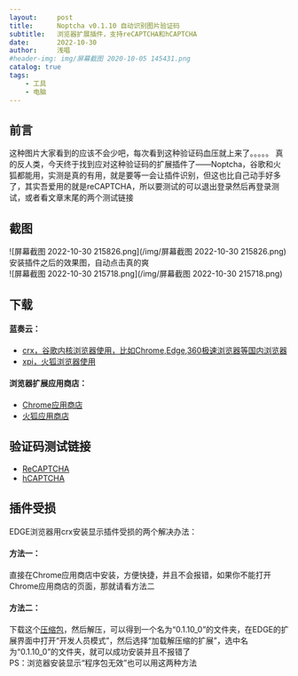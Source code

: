 ```yaml
---
layout:     post
title:      Noptcha v0.1.10 自动识别图片验证码
subtitle:   浏览器扩展插件，支持reCAPTCHA和hCAPTCHA
date:       2022-10-30
author:     浅唱
#header-img: img/屏幕截图 2020-10-05 145431.png
catalog: true
tags:
    - 工具
    - 电脑
---
```



## 前言
这种图片大家看到的应该不会少吧，每次看到这种验证码血压就上来了。。。。。
真的反人类，今天终于找到应对这种验证码的扩展插件了——Noptcha，谷歌和火狐都能用，实测是真的有用，就是要等一会让插件识别，但这也比自己动手好多了，其实吾爱用的就是reCAPTCHA，所以要测试的可以退出登录然后再登录测试，或者看文章末尾的两个测试链接


## 截图
![屏幕截图 2022-10-30 215826.png](/img/屏幕截图 2022-10-30 215826.png)
安装插件之后的效果图，自动点击真的爽  
![屏幕截图 2022-10-30 215718.png](/img/屏幕截图 2022-10-30 215718.png)


## 下载
#### 蓝奏云：  
- [crx，谷歌内核浏览器使用，比如Chrome,Edge,360极速浏览器等国内浏览器](https://wwb.lanzouy.com/iq4zC0a0rdne)   
- [xpi，火狐浏览器使用](https://wwb.lanzouy.com/i5Uc50a0sfrg) 
#### 浏览器扩展应用商店：
- [Chrome应用商店](https://chrome.google.com/webstore/detail/noptcha-recaptcha-hcaptch/dknlfmjaanfblgfdfebhijalfmhmjjjo/related?hl=zh-CN)  
- [火狐应用商店](https://addons.mozilla.org/zh-CN/firefox/addon/noptcha/)

## 验证码测试链接
- [ReCAPTCHA](https://www.google.com/recaptcha/api2/demo)   
- [hCAPTCHA](https://democaptcha.com/demo-form-eng/hcaptcha.html)  




## 插件受损
EDGE浏览器用crx安装显示插件受损的两个解决办法：  
#### 方法一：
直接在Chrome应用商店中安装，方便快捷，并且不会报错，如果你不能打开Chrome应用商店的页面，那就请看方法二  
#### 方法二：
下载这个[压缩包](https://wwb.lanzouy.com/iZkdZ0a1ayvc)，然后解压，可以得到一个名为“0.1.10_0”的文件夹，在EDGE的扩展界面中打开“开发人员模式”，然后选择“加载解压缩的扩展”，选中名为“0.1.10_0”的文件夹，就可以成功安装并且不报错了  
PS：浏览器安装显示“程序包无效”也可以用这两种方法  



